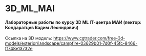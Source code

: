 # 3D_ML_MAI
#### Лабораторные работы по курсу 3D ML IT-центра МАИ (лектор: Кондаратцев Вадим Леонидович)
Ссылка на 3D модель: https://www.cgtrader.com/free-3d-models/exterior/landscape/campfire-03629b01-7d0f-45fc-8466-ff748e13732e
